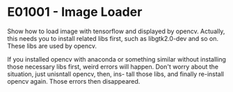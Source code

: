 # E01001 - Image Loader

Show how to load image with tensorflow and displayed by opencv. 
Actually, this needs you to install related libs first, such as
libgtk2.0-dev and so on. These libs are used by opencv. 

If you installed opencv with anaconda or something similar without
installing those necessary libs first, weird errors will happen. 
Don't worry about the situation, just unisntall opencv, then, ins-
tall those libs, and finally re-install opencv again. Those errors
then disappeared.

